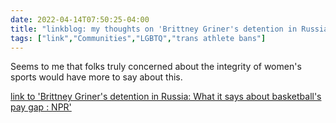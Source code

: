 ```yaml
---
date: 2022-04-14T07:50:25-04:00
title: "linkblog: my thoughts on 'Brittney Griner's detention in Russia: What it says about basketball's pay gap : NPR'"
tags: ["link","Communities","LGBTQ","trans athlete bans"]
---
```

Seems to me that folks truly concerned about the integrity of women's sports would have more to say about this.
 
[link to 'Brittney Griner's detention in Russia: What it says about basketball's pay gap : NPR'](https://www.npr.org/2022/04/14/1092677483/brittney-griner-russia-detention-wnba-nba-pay-gap)
